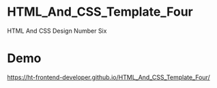 # HTML_And_CSS_Template_Four
HTML And CSS Design Number Six
# Demo 
https://ht-frontend-developer.github.io/HTML_And_CSS_Template_Four/
